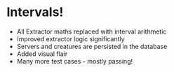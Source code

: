 # Intervals!

 * All Extractor maths replaced with interval arithmetic
 * Improved extractor logic significantly
 * Servers and creatures are persisted in the database
 * Added visual flair
 * Many more test cases - mostly passing!
